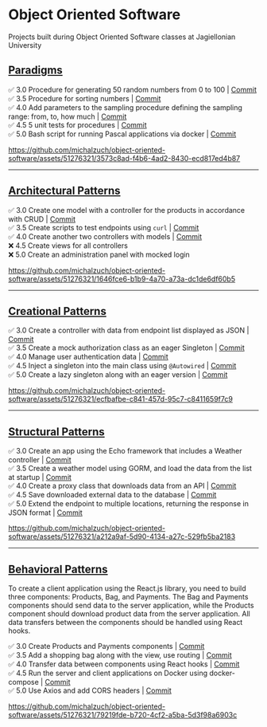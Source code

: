 # Object Oriented Software

Projects built during Object Oriented Software classes at Jagiellonian University

## [Paradigms](https://github.com/michalzuch/object-oriented-software/tree/main/Paradigms)

✅ 3.0 Procedure for generating 50 random numbers from 0 to 100 | [Commit](https://github.com/michalzuch/object-oriented-software/commit/070099d08661e984fb45f45992285c855896182f)  
✅ 3.5 Procedure for sorting numbers | [Commit](https://github.com/michalzuch/object-oriented-software/commit/e43abf3bb7b28e199a9a677e6af9b86ce2f24707)  
✅ 4.0 Add parameters to the sampling procedure defining the sampling range: from, to, how much | [Commit](https://github.com/michalzuch/object-oriented-software/commit/215ca357d8b200a82c3630738c9bddd4028cf9a4)  
✅ 4.5 5 unit tests for procedures | [Commit](https://github.com/michalzuch/object-oriented-software/commit/6f5ef20114189fa3631e41f3c56fb63994a95439)  
✅ 5.0 Bash script for running Pascal applications via docker | [Commit](https://github.com/michalzuch/object-oriented-software/commit/a6a9c2b9050aaedd082899cdcb801f97a32c7195)

https://github.com/michalzuch/object-oriented-software/assets/51276321/3573c8ad-f4b6-4ad2-8430-ecd817ed4b87

---

## [Architectural Patterns](https://github.com/michalzuch/object-oriented-software/tree/main/Architectural%20Patterns)

✅ 3.0 Create one model with a controller for the products in accordance with CRUD | [Commit](https://github.com/michalzuch/object-oriented-software/commit/0e1ac3cf875b5375d815296183c79d9774a09013)  
✅ 3.5 Create scripts to test endpoints using `curl` | [Commit](https://github.com/michalzuch/object-oriented-software/commit/d20baea97d1e34238cb30db485cbde64ded8befc)  
✅ 4.0 Create another two controllers with models | [Commit](https://github.com/michalzuch/object-oriented-software/commit/62c7c0405f54f1e6745ff9f18962eb60c54b6b09)  
❌ 4.5 Create views for all controllers  
❌ 5.0 Create an administration panel with mocked login

https://github.com/michalzuch/object-oriented-software/assets/51276321/1646fce6-b1b9-4a70-a73a-dc1de6df60b5

---

## [Creational Patterns](https://github.com/michalzuch/object-oriented-software/tree/main/Creational%20Patterns)

✅ 3.0 Create a controller with data from endpoint list displayed as JSON | [Commit](https://github.com/michalzuch/object-oriented-software/commit/167505ddc11c4a8927cae7906f97e0a7a03729e3)  
✅ 3.5 Create a mock authorization class as an eager Singleton | [Commit](https://github.com/michalzuch/object-oriented-software/commit/1c6614d75926adc890ac7eb0994b61889b67ad99)  
✅ 4.0 Manage user authentication data | [Commit](https://github.com/michalzuch/object-oriented-software/commit/fa9b7993c43d09318e805f8410930a5212a8679a)  
✅ 4.5 Inject a singleton into the main class using `@Autowired` | [Commit](https://github.com/michalzuch/object-oriented-software/commit/f4b97ab5a448ce986f313f57170ed28e91496e4c)  
✅ 5.0 Create a lazy singleton along with an eager version | [Commit](https://github.com/michalzuch/object-oriented-software/commit/bb4151d8c80b5dec5bc4de769dd1207b04d3e30f)

https://github.com/michalzuch/object-oriented-software/assets/51276321/ecfbafbe-c841-457d-95c7-c8411659f7c9

---

## [Structural Patterns](https://github.com/michalzuch/object-oriented-software/tree/main/Structural%20Patterns)

✅ 3.0 Create an app using the Echo framework that includes a Weather controller | [Commit](https://github.com/michalzuch/object-oriented-software/commit/5661addadc9df81b724e295d944b937dbd005280)  
✅ 3.5 Create a weather model using GORM, and load the data from the list at startup | [Commit](https://github.com/michalzuch/object-oriented-software/commit/694fa4543f5431a333a8544c9bb36468da2dcf3a)  
✅ 4.0 Create a proxy class that downloads data from an API | [Commit](https://github.com/michalzuch/object-oriented-software/commit/d69d3fe99c08dc1da09989a89e2a921ff8d26b8d)  
✅ 4.5 Save downloaded external data to the database | [Commit](https://github.com/michalzuch/object-oriented-software/commit/d69d3fe99c08dc1da09989a89e2a921ff8d26b8d)  
✅ 5.0 Extend the endpoint to multiple locations, returning the response in JSON format | [Commit](https://github.com/michalzuch/object-oriented-software/commit/2dfe2238281c7674c422bb58ebe4adf61c838646)

https://github.com/michalzuch/object-oriented-software/assets/51276321/a212a9af-5d90-4134-a27c-529fb5ba2183

---

## [Behavioral Patterns](https://github.com/michalzuch/object-oriented-software/tree/main/Behavioral%20Patterns)

To create a client application using the React.js library, you need to build three components: Products, Bag, and Payments. The Bag and Payments components should send data to the server application, while the Products component should download product data from the server application. All data transfers between the components should be handled using React hooks.

✅ 3.0 Create Products and Payments components | [Commit](https://github.com/michalzuch/object-oriented-software/commit/5fed65e569c703c8c81fe4d6d6cadc082a10a48f)  
✅ 3.5 Add a shopping bag along with the view, use routing | [Commit](https://github.com/michalzuch/object-oriented-software/commit/f2dcef55acbd5efd6be72a0da5f52631d1d7644d)  
✅ 4.0 Transfer data between components using React hooks | [Commit](https://github.com/michalzuch/object-oriented-software/commit/5fb6310e9876c47bb2765a325536ae1dd864677c)  
✅ 4.5 Run the server and client applications on Docker using docker-compose | [Commit](https://github.com/michalzuch/object-oriented-software/commit/452559366fb220d4235ef5c28e8c117684d6f11c)  
✅ 5.0 Use Axios and add CORS headers | [Commit](https://github.com/michalzuch/object-oriented-software/commit/5fed65e569c703c8c81fe4d6d6cadc082a10a48f)

https://github.com/michalzuch/object-oriented-software/assets/51276321/79219fde-b720-4cf2-a5ba-5d3f98a6903c
